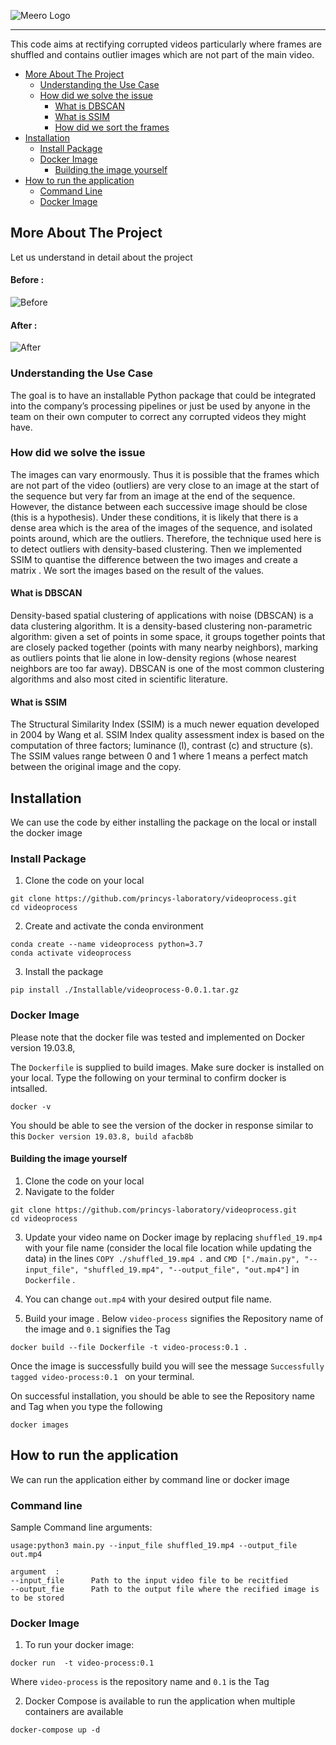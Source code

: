 ![Meero Logo](https://github.com/princys-laboratory/videoprocess/blob/main/meero.gif)

--------------------------------------------------------------------------------------------------

This code aims at rectifying corrupted videos particularly where frames are shuffled and contains outlier images which 
are not part of the main video.

<!-- toc -->

- [More About The Project](#more-about-pytorch)
  - [Understanding the Use Case](#understanding-the-use-case)
  - [How did we solve the issue](#how-did-we-solve-the-issue)
     - [What is DBSCAN](#what-is-DBSCAN)
     - [What is SSIM](#what-is-ssim)
     - [How did we sort the frames](#how-did-we-sort-the-frames)
- [Installation](#installation)
  - [Install Package](#install-package)
  - [Docker Image](#docker-image)
    - [Building the image yourself](#building-the-image-yourself)
- [How to run the application](#how-to-run-the-application)
  - [Command Line](#command-line)
  - [Docker Image](#docker-image)
<!-- tocstop -->

## More About The Project
Let us understand in detail about the project
#### Before : 
![Before](https://github.com/princys-laboratory/videoprocess/blob/main/Input_file.gif)

#### After : 
![After](https://github.com/princys-laboratory/videoprocess/blob/main/Output_file.gif)

### Understanding the Use Case
The goal is to have an installable Python package that could be integrated into the company’s  processing pipelines
or just be used by anyone in the team on their own computer to correct any corrupted videos they might have.

### How did we solve the issue
The images can vary enormously. Thus it is possible that the frames which are not part of the video (outliers) are very
close to an image at the start of the sequence but very far from an image at the end of the sequence. 
However, the distance between each successive image should be close (this is a hypothesis). Under these conditions,
it is likely that there is a dense area which is the area of the images of the sequence, and isolated points around,
which are the outliers. Therefore, the technique used here is to detect outliers with density-based clustering.
Then we implemented SSIM to quantise the difference between the two images and create a matrix . We sort the images based 
on the result of the values.

#### What is DBSCAN
Density-based spatial clustering of applications with noise (DBSCAN) is a data clustering algorithm.
It is a density-based clustering non-parametric algorithm: given a set of points in some space, it groups together 
points that are closely packed together (points with many nearby neighbors), marking as outliers points that lie alone 
in low-density regions (whose nearest neighbors are too far away). DBSCAN is one of the most common clustering 
algorithms and also most cited in scientific literature.

#### What is SSIM
The Structural Similarity Index (SSIM) is a much newer equation developed in 2004 by Wang et al. SSIM Index quality 
assessment index is based on the computation of three factors; luminance (l), contrast (c) and structure (s). 
The SSIM values range between 0 and 1 where 1 means a perfect match between the original image and the copy.

## Installation
We can use the code by either installing the package on the local or install the docker image 

### Install Package
1. Clone the code on your local
```
git clone https://github.com/princys-laboratory/videoprocess.git
cd videoprocess
```
2. Create and activate the conda environment
```
conda create --name videoprocess python=3.7
conda activate videoprocess
```
3. Install the package
```
pip install ./Installable/videoprocess-0.0.1.tar.gz
```

### Docker Image
Please note that the docker file was tested and implemented on Docker version 19.03.8,

The `Dockerfile` is supplied to build images. Make sure docker is installed on your local.
Type the following on your terminal to confirm docker is intsalled.
```
docker -v
```

You should be able to see the version of the docker in response similar to this `Docker version 19.03.8, build afacb8b`

#### Building the image yourself
1. Clone the code on your local
2. Navigate to the folder

```
git clone https://github.com/princys-laboratory/videoprocess.git
cd videoprocess
```
3. Update your video name on Docker image by replacing `shuffled_19.mp4` with your file name (consider the local file 
   location while updating the data) in the lines
   `COPY ./shuffled_19.mp4 .`  and `CMD ["./main.py", "--input_file", "shuffled_19.mp4", "--output_file", "out.mp4"]` in `Dockerfile` .

4. You can change `out.mp4` with your desired output file name.   

5. Build your image . Below `video-process` signifies the Repository name of the image and `0.1` signifies the Tag
```
docker build --file Dockerfile -t video-process:0.1 .
```

Once the image is successfully build you will see the message `Successfully tagged video-process:0.1
` on your terminal.

On successful installation, you should be able to see the Repository name and Tag when you type the following 
```
docker images
```


## How to run the application
We can run the application either by command line or docker image
### Command line 
Sample Command line arguments: 

```
usage:python3 main.py --input_file shuffled_19.mp4 --output_file out.mp4

argument  : 
--input_file      Path to the input video file to be recitfied
--output_fie      Path to the output file where the recified image is to be stored
```

### Docker Image

1. To run your docker image: 

```
docker run  -t video-process:0.1
```

Where `video-process` is the repository name and `0.1` is the Tag

2. Docker Compose is available to run the application when multiple containers are available

```
docker-compose up -d
```